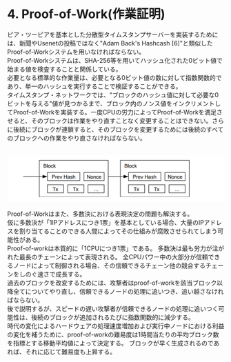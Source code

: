 # 4. Proof-of-Work(作業証明)

ピア・ツーピアを基本とした分散型タイムスタンプサーバーを実装するためには、新聞やUsenetの投稿ではなく"Adam Back's Hashcash [6]"と類似したProof-of-Workシステムを用いなければならない。  
Proof-of-Workシステムは、SHA-256等を用いてハッシュ化された0ビット値で始まる値を検査することと関係している。  
必要となる標準的な作業量は、必要となる0ビット値の数に対して指数関数的であり、単一のハッシュを実行することで検証することができる。  
タイムスタンプ・ネットワークでは、"ブロックのハッシュ値に対して必要な0ビットを与える"値が見つかるまで、ブロック内のノンス値をインクリメントしてProof-of-Workを実装する。一度CPUの労力によってProof-of-Workを満足させると、そのブロックは作業をやり直すことなく変更することはできない。さらに後続にブロックが連鎖すると、そのブロックを変更するためには後続のすべてのブロックへの作業をやり直さなければならない。
  
<br>
<img src="images/figure4_1.png" alt="figure4_1" title="figure4_1">
<br>

Proof-of-Workはまた、多数決における表現決定の問題も解決する。  
仮に多数決が「1IPアドレスにつき1票」を基本としている場合、大量のIPアドレスを割り当てることのできる人間によってその仕組みが腐敗させられてしまう可能性がある。  
Proof-of-workは本質的に「1CPUにつき1票」である。
多数決は最も労力が注がれた最長のチェーンによって表現される。
全CPUパワー中の大部分が信頼できるノードによって制御される場合、その信頼できるチェーン他の競合するチェーンをしのぐ速さで成長する。  
過去のブロックを改変するためには、攻撃者はproof-of-workを該当ブロック以降全てについてやり直し、信頼できるノードの処理に追いつき、追い越さなければならない。  
後で説明するが、スピードの遅い攻撃者が信頼できるノードの処理に追いつく可能性は、後続のブロックが追加されるたびに指数関数的に減少する。  
時代の変化によるハードウェアの処理速度増加および実行中ノードにおける利益の変化を補うために、proof-of-workの難易度は1時間当たりの平均ブロック数を指標とする移動平均値によって決定する。
ブロックが早く生成されるのであれば、それに応じて難易度も上昇する。
